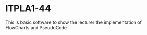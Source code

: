 # ITPLA1-44

This is basic software to show the lecturer the implementation of FlowCharts and PseudoCode

